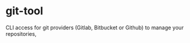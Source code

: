 # git-tool

CLI access for git providers (Gitlab, Bitbucket or Github) to manage your repositories,

